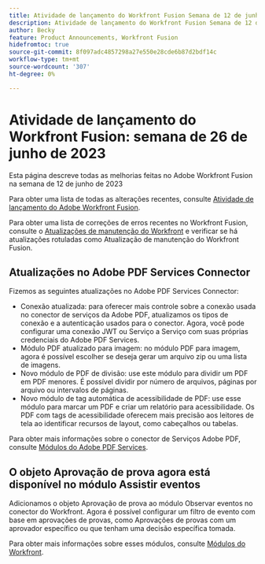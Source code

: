 ```yaml
---
title: Atividade de lançamento do Workfront Fusion Semana de 12 de junho de 2023
description: Atividade de lançamento do Workfront Fusion Semana de 12 de junho de 2023
author: Becky
feature: Product Announcements, Workfront Fusion
hidefromtoc: true
source-git-commit: 8f097adc4857298a27e550e28cde6b87d2bdf14c
workflow-type: tm+mt
source-wordcount: '307'
ht-degree: 0%

---
```


# Atividade de lançamento do Workfront Fusion: semana de 26 de junho de 2023

Esta página descreve todas as melhorias feitas no Adobe Workfront Fusion na semana de 12 de junho de 2023

Para obter uma lista de todas as alterações recentes, consulte [Atividade de lançamento do Adobe Workfront Fusion](../../../product-announcements/product-releases/fusion-release-activity/fusion-release-activity.md).

Para obter uma lista de correções de erros recentes no Workfront Fusion, consulte o [Atualizações de manutenção do Workfront](https://experienceleague.adobe.com/docs/workfront-known-issues/releases/current-updates.html) e verificar se há atualizações rotuladas como Atualização de manutenção do Workfront Fusion.

## Atualizações no Adobe PDF Services Connector

Fizemos as seguintes atualizações no Adobe PDF Services Connector:

* Conexão atualizada: para oferecer mais controle sobre a conexão usada no conector de serviços da Adobe PDF, atualizamos os tipos de conexão e a autenticação usados para o conector. Agora, você pode configurar uma conexão JWT ou Serviço a Serviço com suas próprias credenciais do Adobe PDF Services.
* Módulo PDF atualizado para imagem: no módulo PDF para imagem, agora é possível escolher se deseja gerar um arquivo zip ou uma lista de imagens.
* Novo módulo de PDF de divisão: use este módulo para dividir um PDF em PDF menores. É possível dividir por número de arquivos, páginas por arquivo ou intervalos de páginas.
* Novo módulo de tag automática de acessibilidade de PDF: use esse módulo para marcar um PDF e criar um relatório para acessibilidade. Os PDF com tags de acessibilidade oferecem mais precisão aos leitores de tela ao identificar recursos de layout, como cabeçalhos ou tabelas.

Para obter mais informações sobre o conector de Serviços Adobe PDF, consulte [Módulos do Adobe PDF Services](/help/quicksilver/workfront-fusion/apps-and-their-modules/pdf-modules.md).

## O objeto Aprovação de prova agora está disponível no módulo Assistir eventos

Adicionamos o objeto Aprovação de prova ao módulo Observar eventos no conector do Workfront. Agora é possível configurar um filtro de evento com base em aprovações de provas, como Aprovações de provas com um aprovador específico ou que tenham uma decisão específica tomada.

Para obter mais informações sobre esses módulos, consulte [Módulos do Workfront](/help/quicksilver/workfront-fusion/apps-and-their-modules/workfront-modules.md#triggers).
